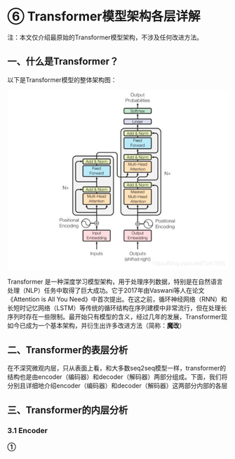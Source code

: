 # ⑥ Transformer模型架构各层详解

注：本文仅介绍最原始的Transformer模型架构，不涉及任何改进方法。

## 一、什么是Transformer？

以下是Transformer模型的整体架构图：

![Alt text](20200324202147216.png)

Transformer 是一种深度学习模型架构，用于处理序列数据，特别是在自然语言处理（NLP）任务中取得了巨大成功。它于2017年由Vaswani等人在论文《Attention is All You Need》中首次提出。在这之前，循环神经网络（RNN）和长短时记忆网络（LSTM）等传统的循环结构在序列建模中非常流行，但在处理长序列时存在一些限制。最开始只有模型的含义，经过几年的发展，Transformer现如今已成为一个基本架构，并衍生出许多改进方法（简称：**魔改**）

## 二、Transformer的表层分析

在不深究微观内层，只从表面上看，和大多数seq2seq模型一样，transformer的结构也是由encoder（编码器）和decoder（解码器）两部分组成。下面，我们将分别且详细地介绍encoder（编码器）和decoder（解码器）这两部分内部的各层

## 三、Transformer的内层分析

### 3.1 Encoder

#### ①
